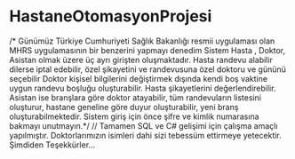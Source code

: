 # HastaneOtomasyonProjesi
/* Günümüz Türkiye Cumhuriyeti Sağlık Bakanlığı resmii uygulaması olan MHRS uygulamasının bir benzerini yapmayı denedim 
Sistem Hasta , Doktor, Asistan olmak üzere üç ayrı girişten oluşmaktadır. 
Hasta randevu alabilir dilerse iptal edebilir, özel şikayetini ve randevusuna özel doktoru ve gününü seçebilir
Doktor kişisel bilgilerini değiştirmek dışında kendi boş vaktine uygun randevu boşluğu oluşturabilir. Hasta şikayetlerini değerlendirebilir.
Asistan ise branşlara göre doktor atayabilir, tüm randevuların listesini oluşturur, hastane geneline göre duyur oluşturabilir, yeni branş oluşturabilmektedir. 
 Sistem giriş için önce şifre ve kimlik numarasına bakmayı unutmayın.*/
 // Tamamen SQL ve C# gelişimi için çalışma amaçlı yapılmıştır. Doktorlarımızın isimleri dahi sizi tebessüm ettirmeye yetecektir. Şimdiden Teşekkürler...

